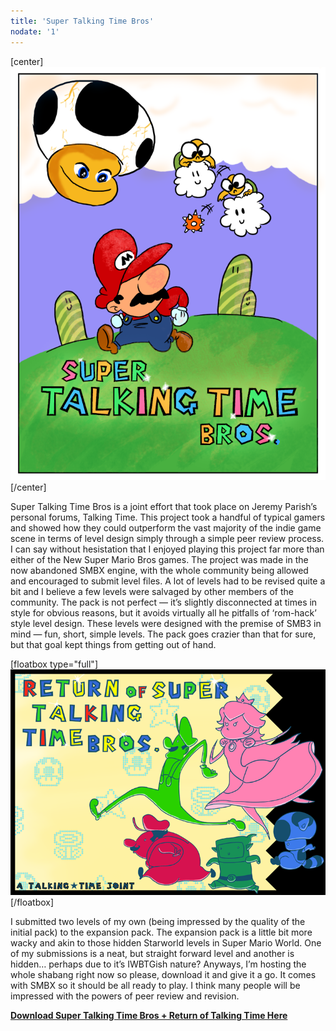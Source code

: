 ```yaml
---
title: 'Super Talking Time Bros'
nodate: '1'
---
```


[center]![SuperTTBros](SuperTTBros.png "SuperTTBros")[/center]

Super Talking Time Bros is a joint effort that took place on Jeremy Parish’s personal forums, Talking Time. This project took a handful of typical gamers and showed how they could outperform the vast majority of the indie game scene in terms of level design simply through a simple peer review process. I can say without hesistation that I enjoyed playing this project far more than either of the New Super Mario Bros games. The project was made in the now abandoned SMBX engine, with the whole community being allowed and encouraged to submit level files. A lot of levels had to be revised quite a bit and I believe a few levels were salvaged by other members of the community. The pack is not perfect — it’s slightly disconnected at times in style for obvious reasons, but it avoids virtually all he pitfalls of ‘rom-hack’ style level design. These levels were designed with the premise of SMB3 in mind — fun, short, simple levels. The pack goes crazier than that for sure, but that goal kept things from getting out of hand.

[floatbox type="full"]
![ReturnofSTTB](ReturnofSTTB.png "ReturnofSTTB")
[/floatbox]

I submitted two levels of my own (being impressed by the quality of the initial pack) to the expansion pack. The expansion pack is a little bit more wacky and akin to those hidden Starworld levels in Super Mario World. One of my submissions is a neat, but straight forward level and another is hidden… perhaps due to it’s IWBTGish nature? Anyways, I’m hosting the whole shabang right now so please, download it and give it a go. It comes with SMBX so it should be all ready to play. I think many people will be impressed with the powers of peer review and revision.

**[Download Super Talking Time Bros + Return of Talking Time Here](/files/STTB.zip)**
